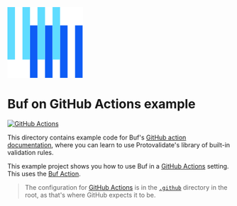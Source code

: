 ![The Buf logo](https://raw.githubusercontent.com/bufbuild/buf-examples/main/.github/buf-logo.svg)

# Buf on GitHub Actions example

[![GitHub Actions](https://github.com/bufbuild/buf-examples/workflows/CI/badge.svg)](https://github.com/bufbuild/buf-examples/actions?workflow=CI)

This directory contains example code for Buf's [GitHub action documentation][docs], where you can learn to use Protovalidate's library of built-in validation rules.

This example project shows you how to use Buf in a [GitHub Actions][actions] setting.
This uses the [Buf Action][buf-action].

> The configuration for [GitHub Actions][actions] is in the [`.github`](../../.github) directory in the root, as that's where GitHub expects it to be.

[docs]: https://buf.build/docs/bsr/ci-cd/github-actions/
[actions]: https://docs.github.com/actions
[buf-action]: https://github.com/marketplace/actions/buf-action
[cli]: https://github.com/bufbuild/buf
